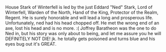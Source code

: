 House Stark of Winterfell is led by the just Eddard "Ned" Stark, Lord of
Winterfell, Warden of the North, Hand of the King, Protector of the Realm,
Regent.  He is surely honorable and will lead a long and prosperous life.
Unfortunately, ned had his head chopped off.  He met the wrong end of an axe,
lost his head and is no more.  :( Joffrey Baratheon was the one to do Ned in,
but his story was only about to being, and let me assure you he will DEFINITELY
NOT DIE! jk. he totally gets poisoned and turns blue and his eyes bug out  it's
GREAT. 
